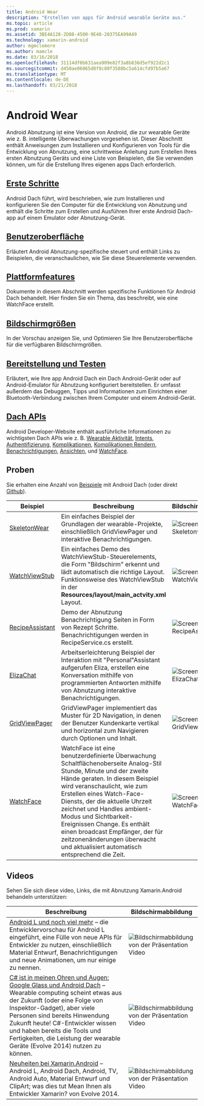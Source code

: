 ```yaml
---
title: Android Wear
description: "Erstellen von apps für Android wearable Geräte aus."
ms.topic: article
ms.prod: xamarin
ms.assetid: 3BE4A128-2D88-4500-9E48-20375EA99A49
ms.technology: xamarin-android
author: mgmclemore
ms.author: mamcle
ms.date: 03/16/2018
ms.openlocfilehash: 31114df0b631aea909e82f3a8b836d5ef922d2c1
ms.sourcegitcommit: d450ae06065d8f8c80f3588bc5a614cfd97b5a67
ms.translationtype: MT
ms.contentlocale: de-DE
ms.lasthandoff: 03/21/2018
---
```

# <a name="android-wear"></a>Android Wear

Android Abnutzung ist eine Version von Android, die zur wearable Geräte wie z. B. intelligente Überwachungen vorgesehen ist. Dieser Abschnitt enthält Anweisungen zum Installieren und Konfigurieren von Tools für die Entwicklung von Abnutzung, eine schrittweise Anleitung zum Erstellen Ihres ersten Abnutzung Geräts und eine Liste von Beispielen, die Sie verwenden können, um für die Erstellung Ihres eigenen apps Dach erforderlich.

##  <a name="getting-startedandroidwearget-startedindexmd"></a>[Erste Schritte](~/android/wear/get-started/index.md)

Android Dach führt, wird beschrieben, wie zum Installieren und konfigurieren Sie den Computer für die Entwicklung von Abnutzung und enthält die Schritte zum Erstellen und Ausführen Ihrer erste Android Dach-app auf einem Emulator oder Abnutzung-Gerät.

##  <a name="user-interfaceandroidwearuser-interfaceindexmd"></a>[Benutzeroberfläche](~/android/wear/user-interface/index.md)

Erläutert Android Abnutzung-spezifische steuert und enthält Links zu Beispielen, die veranschaulichen, wie Sie diese Steuerelemente verwenden.

##  <a name="platform-featuresandroidwearplatformindexmd"></a>[Plattformfeatures](~/android/wear/platform/index.md)

Dokumente in diesem Abschnitt werden spezifische Funktionen für Android Dach behandelt. Hier finden Sie ein Thema, das beschreibt, wie eine WatchFace erstellt.

##  <a name="screen-sizesandroidwearscreen-sizesmd"></a>[Bildschirmgrößen](~/android/wear/screen-sizes.md)

In der Vorschau anzeigen Sie, und Optimieren Sie Ihre Benutzeroberfläche für die verfügbaren Bildschirmgrößen.

##  <a name="deployment--testingandroidweardeploy-testindexmd"></a>[Bereitstellung und Testen](~/android/wear/deploy-test/index.md)

Erläutert, wie Ihre app Android Dach ein Dach Android-Gerät oder auf Android-Emulator für Abnutzung konfiguriert bereitstellen. Er umfasst außerdem das Debuggen, Tipps und Informationen zum Einrichten einer Bluetooth-Verbindung zwischen Ihrem Computer und einem Android-Gerät.

##  <a name="wear-apishttpsdeveloperandroidcomreferenceandroidsupportwearable"></a>[Dach APIs](https://developer.android.com/reference/android/support/wearable)

Android Developer-Website enthält ausführliche Informationen zu wichtigsten Dach APIs wie z. B. [Wearable Aktivität](https://developer.android.com/reference/android/support/wearable/activity/package-summary.html), [Intents](https://developer.android.com/reference/com/google/android/wearable/intent/package-summary.html), [Authentifizierung](https://developer.android.com/reference/android/support/wearable/authentication/package-summary.html), [ Komplikationen](https://developer.android.com/reference/android/support/wearable/complications/package-summary.html), [Komplikationen Rendern](https://developer.android.com/reference/android/support/wearable/complications/rendering/package-summary.html), [Benachrichtigungen](https://developer.android.com/reference/android/support/wearable/notifications/package-summary.html), [Ansichten](https://developer.android.com/reference/android/support/wearable/view/package-summary.html), und [WatchFace](https://developer.android.com/reference/android/support/wearable/watchface/package-summary.html).



## <a name="samples"></a>Proben

Sie erhalten eine Anzahl von [Beispiele](https://developer.xamarin.com/samples/android/Android%20Wear/) mit Android Dach (oder direkt [Github](https://github.com/xamarin/monodroid-samples/tree/master/wear)). 

|Beispiel|Beschreibung|Bildschirmabbildung|
|--- |--- |--- |
|[SkeletonWear](https://developer.xamarin.com/samples/SkeletonWear/)|Ein einfaches Beispiel der Grundlagen der wearable-Projekte, einschließlich GridViewPager und interaktive Benachrichtigungen.|![Screenshot des Skeletonwear](images/skeleton.png)|
|[WatchViewStub](https://developer.xamarin.com/samples/WatchViewStub/)|Ein einfaches Demo des WatchViewStub-Steuerelements, die Form "Bildschirm" erkennt und lädt automatisch die richtige Layout.  Funktionsweise des WatchViewStub in der **Resources/layout/main_actvity.xml** Layout.|![Screenshot des WatchViewStub](images/watchview.png)|
|[RecipeAssistant](https://developer.xamarin.com/samples/RecipeAssistant/)|Demo der Abnutzung Benachrichtigung Seiten in Form von Rezept Schritte. Benachrichtigungen werden in RecipeService.cs erstellt.|![Screenshot des RecipeAssistant](images/recipeassist.png)|
|[ElizaChat](https://developer.xamarin.com/samples/ElizaChat/)|Arbeitserleichterung Beispiel der Interaktion mit "Personal"Assistant aufgerufen Eliza, erstellen eine Konversation mithilfe von programmierten Antworten mithilfe von Abnutzung interaktive Benachrichtigungen.|![Screenshot des ElizaChat](images/eliza.png)|
|[GridViewPager](https://developer.xamarin.com/samples/GridViewPager/)|GridViewPager implementiert das Muster für 2D Navigation, in denen der Benutzer Kundenkarte vertikal und horizontal zum Navigieren durch Optionen und Inhalt.|![Screenshot des GridViewPager](images/gridviewpager.png)|
|[WatchFace](https://developer.xamarin.com/samples/monodroid/wear/WatchFace)|WatchFace ist eine benutzerdefinierte Überwachung Schaltflächenoberseite Analog-Stil Stunde, Minute und der zweite Hände geraten. In diesem Beispiel wird veranschaulicht, wie zum Erstellen eines Watch-Face-Diensts, der die aktuelle Uhrzeit zeichnet und Handles ambient-Modus und Sichtbarkeit-Ereignissen Change. Es enthält einen broadcast Empfänger, der für zeitzonenänderungen überwacht und aktualisiert automatisch entsprechend die Zeit.|![Screenshot des WatchFace](images/gridviewpager.png)|


##  <a name="videos"></a>Videos

Sehen Sie sich diese video, Links, die mit Abnutzung Xamarin.Android behandeln unterstützen:

|Beschreibung|Bildschirmabbildung|
|--- |--- |
|[Android L und noch viel mehr](http://blog.xamarin.com/webinar-recording-android-l-and-so-much-more/) &ndash; die Entwicklervorschau für Android L eingeführt, eine Fülle von neue APIs für Entwickler zu nutzen, einschließlich Material Entwurf, Benachrichtigungen und neue Animationen, um nur einige zu nennen.|![Bildschirmabbildung von der Präsentation Video](images/video-android-l.png)|
|[C# ist in meinen Ohren und Augen: Google Glass und Android Dach](https://www.youtube.com/watch?v=80H8tXByZQc) &ndash; Wearable computing scheint etwas aus der Zukunft (oder eine Folge von Inspektor-Gadget), aber viele Personen sind bereits Hinwendung Zukunft heute! C#-Entwickler wissen und haben bereits die Tools und Fertigkeiten, die Leistung der wearable Geräte (Evolve 2014) nutzen zu können.|![Bildschirmabbildung von der Präsentation Video](images/video-eyes-ears.png)|
|[Neuheiten bei Xamarin.Android](https://www.youtube.com/watch?v=Gpqc2XZIQfU) &ndash; Android L, Android Dach, Android, TV, Android Auto, Material Entwurf und ClipArt; was dies tut Mean Ihnen als Entwickler Xamarin? von Evolve 2014.|![Bildschirmabbildung von der Präsentation Video](Images/video-whats-new.png)|


<!--

March 18
http://blog.xamarin.com/android-wear/

August 14
http://blog.xamarin.com/android-l-developer-preview-android-wear-support/

August 27
http://blog.xamarin.com/tips-for-your-first-android-wear-app/

Watch Face
https://github.com/Redth/Xamarin.Wear.WatchFace
-->
